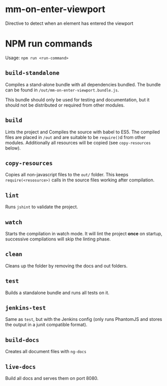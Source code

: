 # mm-on-enter-viewport

Directive to detect when an element has entered the viewport

# NPM run commands

Usage: `npm run <run-command>`

## `build-standalone`
Compiles a stand-alone bundle with all dependencies bundled. The bundle can be found in `/out/mm-on-enter-viewport.bundle.js`.


This bundle should only be used for testing and documentation, but it should not be distributed or required from other modules.


## `build`

Lints the project and Compiles the source with babel to ES5. The compiled files are placed in `/out` and are suitable to be `require()`d from other modules. Additionally all resources will be copied (see `copy-resources` below).



## `copy-resources`
Copies all non-javascript files to the `out/` folder. This keeps `require(<resosurce>)` calls in the source files working after compilation.


## `lint`
Runs `jshint` to validate the project.

## `watch`
Starts the compilation in watch mode. It will lint the project **once** on startup, successive compilations will skip the linting phase.

## `clean`
Cleans up the folder by removing the docs and out folders.

## `test`
Builds a standalone bundle and runs all tests on it.

## `jenkins-test`
Same as `test`, but with the Jenkins config (only runs PhantomJS and stores the output in a junit compatible format).

## `build-docs`
Creates all document files with `ng-docs`

## `live-docs`
Build all docs and serves them on port 8080.

